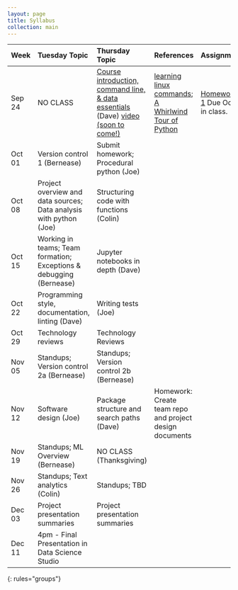 ```yaml
---
layout: page
title: Syllabus
collection: main
---
```


| Week          | Tuesday Topic       | Thursday Topic     | References         | Assignment   |
|:--------------|:--------------------|:-------------------|:-------------------|:-------------|
|Sep 24 | NO CLASS | [Course introduction, command line, & data essentials](https://github.com/UWSEDS/LectureNotes/blob/master/01-Course-Introduction-And-Data-Essentials.ppt?raw=true) (Dave) [video (soon to come!)]() | [learning linux commands](http://linuxcommand.org/lc3_learning_the_shell.php); [A Whirlwind Tour of Python](https://jakevdp.github.io/WhirlwindTourOfPython/) | [Homework 1](https://docs.google.com/document/d/1mxF8YyXCk4EPgfQF6xLXAZM1akhQ0WEg-Rp7Sp_BfYI/edit?usp=sharing) Due Oct 4 in class. |
|Oct 01  | Version control 1 (Bernease)                                                       | Submit homework; Procedural python (Joe) | |
|Oct 08  | Project overview and data sources; Data analysis with python (Joe)      | Structuring code with functions (Colin)| | |
|Oct 15  | Working in teams; Team formation; Exceptions & debugging (Bernease)     | Jupyter notebooks in depth (Dave) | | |
|Oct 22  | Programming style, documentation, linting (Dave)                              | Writing tests (Joe) | |
|Oct 29  | Technology reviews                                                      | Technology Reviews | |
|Nov 05  | Standups; Version control 2a  (Bernease)                                          | Standups; Version control 2b (Bernease) | |
|Nov 12  | Software design (Joe)                                                   | Package structure and search paths  (Dave) | Homework: Create team repo and project design documents|
|Nov 19  | Standups; ML Overview (Bernease)                                        | NO CLASS (Thanksgiving)
|Nov 26  | Standups; Text analytics (Colin)                                        | Standups; TBD | |
|Dec 03  | Project presentation summaries                                          | Project presentation summaries  ||
|Dec 11  | 4pm - Final Presentation in Data Science Studio | ||
{: rules="groups"}
